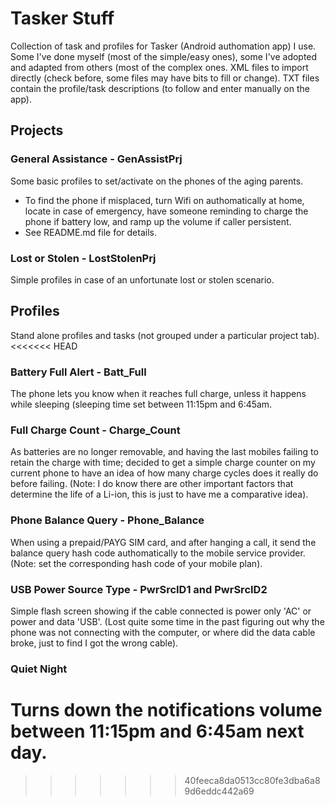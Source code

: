 # Tasker Stuff

Collection of task and profiles for Tasker (Android authomation app) I use.
Some I've done myself (most of the simple/easy ones), some I've adopted and adapted from others (most of the complex ones.
XML files to import directly (check before, some files may have bits to fill or change). TXT files contain the profile/task descriptions (to follow and enter manually on the app).

## Projects

### General Assistance - GenAssistPrj

Some basic profiles to set/activate on the phones of the aging parents.
* To find the phone if misplaced, turn Wifi on authomatically at home, locate in case of emergency, have someone reminding to charge the phone if battery low, and ramp up the volume if caller persistent.
* See README.md file for details.

### Lost or Stolen - LostStolenPrj

Simple profiles in case of an unfortunate lost or stolen scenario.

## Profiles

Stand alone profiles and tasks (not grouped under a particular project tab).
<<<<<<< HEAD
### Battery Full Alert - Batt_Full

The phone lets you know when it reaches full charge, unless it happens while sleeping (sleeping time set between 11:15pm and 6:45am.

### Full Charge Count - Charge_Count

As batteries are no longer removable, and having the last mobiles failing to retain the charge with time; decided to get a simple charge counter on my current phone to have an idea of how many charge cycles does it really do before failing. (Note: I do know there are other important factors that determine the life of a Li-ion, this is just to have me a comparative idea).

### Phone Balance Query - Phone_Balance

When using a prepaid/PAYG SIM card, and after hanging a call, it send the balance query hash code authomatically to the mobile service provider. (Note: set the corresponding hash code of your mobile plan).

### USB Power Source Type - PwrSrcID1 and PwrSrcID2

Simple flash screen showing if the cable connected is power only 'AC' or power and data 'USB'. (Lost quite some time in the past figuring out why the phone was not connecting with the computer, or where did the data cable broke, just to find I got the wrong cable).

### Quiet Night

Turns down the notifications volume between 11:15pm and 6:45am next day.
=======
>>>>>>> 40feeca8da0513cc80fe3dba6a89d6eddc442a69
